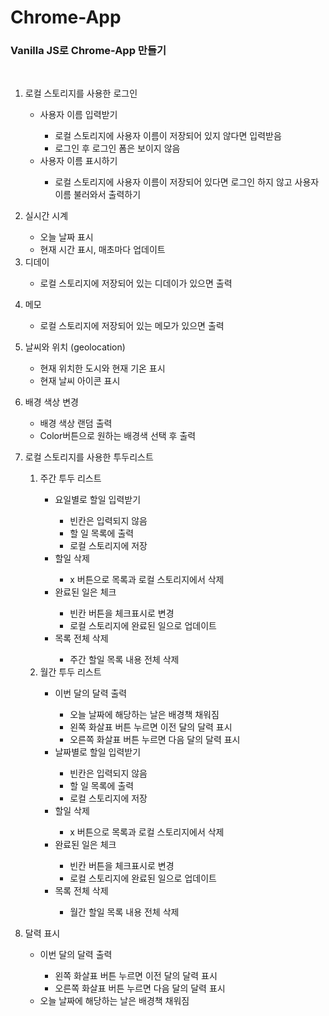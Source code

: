 # Chrome-App
### Vanilla JS로 Chrome-App 만들기

<br>
<ol>
  <span><li>로컬 스토리지를 사용한 로그인</li></span>
  <ul>
    <li>사용자 이름 입력받기</li>
        <ul>
          <li>로컬 스토리지에 사용자 이름이 저장되어 있지 않다면 입력받음</li>
          <li>로그인 후 로그인 폼은 보이지 않음</li>
        </ul>
      <li>사용자 이름 표시하기</li>
        <ul>
          <li>로컬 스토리지에 사용자 이름이 저장되어 있다면 로그인 하지 않고 사용자 이름 불러와서 출력하기</li>
        </ul>
  </ul>
  
  <span><li>실시간 시계</li></span>
  <ul>
    <li>오늘 날짜 표시</li>
    <li>현재 시간 표시, 매초마다 업데이트</li>
  </ul>
  <span><li>디데이</li></span>
  <ul>
    <li>로컬 스토리지에 저장되어 있는 디데이가 있으면 출력</li>
  </ul>
  
  <span><li>메모</li></span>
  <ul>
    <li>로컬 스토리지에 저장되어 있는 메모가 있으면 출력</li>
  </ul>
  
  <span><li>날씨와 위치 (geolocation)</li></span>
  <ul>
    <li>현재 위치한 도시와 현재 기온 표시</li>
    <li>현재 날씨 아이콘 표시</li>
  </ul>
  
  <span><li>배경 색상 변경</li></span>
  <ul>
    <li>배경 색상 랜덤 출력</li>
    <li>Color버튼으로 원하는 배경색 선택 후 출력</li>
  </ul>
  
  <span><li>로컬 스토리지를 사용한 투두리스트</li></span>
    <ol>
    <li>주간 투두 리스트</li>
    <ul>
      <li>요일별로 할일 입력받기</li>
      <ul>
        <li>빈칸은 입력되지 않음</li>
        <li>할 일 목록에 출력</li>
        <li>로컬 스토리지에 저장</li>
      </ul>
      <li>할일 삭제</li>
      <ul>
        <li>x 버튼으로 목록과 로컬 스토리지에서 삭제</li>
      </ul>
      <li>완료된 일은 체크</li>
      <ul>
        <li>빈칸 버튼을 체크표시로 변경</li>
        <li>로컬 스토리지에 완료된 일으로 업데이트</li>
      </ul>
      <li>목록 전체 삭제</li>
      <ul>
        <li>주간 할일 목록 내용 전체 삭제</li>
      </ul>
    </ul>
    <li>월간 투두 리스트</li>
    <ul>
      <li>이번 달의 달력 출력</li>
      <ul>
        <li>오늘 날짜에 해당하는 날은 배경책 채워짐</li>
        <li>왼쪽 화살표 버튼 누르면 이전 달의 달력 표시</li>
        <li>오른쪽 화살표 버튼 누르면 다음 달의 달력 표시</li>
      </ul>
      <li>날짜별로 할일 입력받기</li>
      <ul>
        <li>빈칸은 입력되지 않음</li>
        <li>할 일 목록에 출력</li>
        <li>로컬 스토리지에 저장</li>
      </ul>
      <li>할일 삭제</li>
      <ul>
        <li>x 버튼으로 목록과 로컬 스토리지에서 삭제</li>
      </ul>
      <li>완료된 일은 체크</li>
      <ul>
        <li>빈칸 버튼을 체크표시로 변경</li>
        <li>로컬 스토리지에 완료된 일으로 업데이트</li>
      </ul>
      <li>목록 전체 삭제</li>
      <ul>
        <li>월간 할일 목록 내용 전체 삭제</li>
      </ul>
        </ul>
    </ul>
  </ol>

    

  
  <span><li>달력 표시</li></span>
  <ul>
    <li>이번 달의 달력 출력</li>
    <ul>
    <li>왼쪽 화살표 버튼 누르면 이전 달의 달력 표시</li>
    <li>오른쪽 화살표 버튼 누르면 다음 달의 달력 표시</li>
  </ul>
    <li>오늘 날짜에 해당하는 날은 배경책 채워짐</li>
  </ul>
 </ol>
